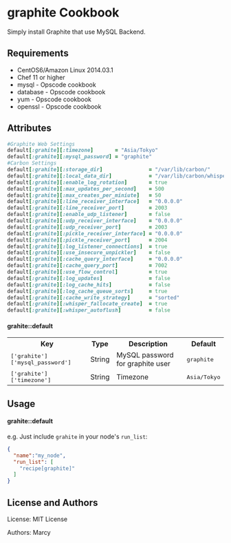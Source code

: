 graphite Cookbook
================
Simply install Graphite that use MySQL Backend.

Requirements
------------
* CentOS6/Amazon Linux 2014.03.1
* Chef 11 or higher
* mysql - Opscode cookbook
* database - Opscode cookbook
* yum - Opscode cookbook
* openssl - Opscode cookbook

Attributes
----------
```ruby
#Graphite Web Settings
default[:grahite][:timezone]       = "Asia/Tokyo"
default[:grahite][:mysql_password] = "graphite"
#Carbon Settings
default[:grahite][:storage_dir]               = "/var/lib/carbon/"
default[:grahite][:local_data_dir]            = "/var/lib/carbon/whisper/"
default[:grahite][:enable_log_rotation]       = true
default[:grahite][:max_updates_per_second]    = 500
default[:grahite][:max_creates_per_miniute]   = 50
default[:grahite][:line_receiver_interface]   = "0.0.0.0"
default[:grahite][:line_receiver_port]        = 2003
default[:grahite][:enable_udp_listener]       = false
default[:grahite][:udp_receiver_interface]    = "0.0.0.0"
default[:grahite][:udp_receiver_port]         = 2003
default[:grahite][:pickle_receiver_interface] = "0.0.0.0"
default[:grahite][:pickle_receiver_port]      = 2004
default[:grahite][:log_listener_connections]  = true
default[:grahite][:use_insecure_unpickler]    = false
default[:grahite][:cache_query_interface]     = "0.0.0.0"
default[:grahite][:cache_query_port]          = 7002
default[:grahite][:use_flow_control]          = true
default[:grahite][:log_updates]               = false
default[:grahite][:log_cache_hits]            = false
default[:grahite][:log_cache_queue_sorts]     = true
default[:grahite][:cache_write_strategy]      = "sorted"
default[:grahite][:whisper_fallocate_create]  = true
default[:grahite][:whisper_autoflush]         = false
```

#### grahite::default
<table>
  <tr>
    <th>Key</th>
    <th>Type</th>
    <th>Description</th>
    <th>Default</th>
  </tr>
  <tr>
    <td><tt>['grahite']['mysql_password']</tt></td>
    <td>String</td>
    <td>MySQL password for graphite user</td>
    <td><tt>graphite</tt></td>
  </tr>
  <tr>
    <td><tt>['grahite']['timezone']</tt></td>
    <td>String</td>
    <td>Timezone</td>
    <td><tt>Asia/Tokyo</tt></td>
  </tr>
</table>

Usage
-----
#### grahite::default

e.g.
Just include `grahite` in your node's `run_list`:

```json
{
  "name":"my_node",
  "run_list": [
    "recipe[graphite]"
  ]
}
```

License and Authors
-------------------
License: MIT License

Authors: Marcy
